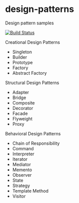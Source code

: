 # design-patterns
Design pattern samples

[![Build Status](https://travis-ci.org/canmogol/design-patterns.svg?branch=master)](https://travis-ci.org/canmogol/design-patterns)

Creational Design Patterns
- Singleton
- Builder
- Prototype
- Factory
- Abstract Factory

Structural Design Patterns
- Adapter
- Bridge
- Composite
- Decorator
- Facade
- Flyweight
- Proxy

Behavioral Design Patterns
- Chain of Responsibility
- Command
- Interpreter
- Iterator
- Mediator
- Memento
- Observer
- State
- Strategy
- Template Method
- Visitor
